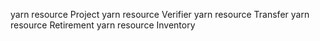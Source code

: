yarn resource Project
yarn resource Verifier
yarn resource Transfer
yarn resource Retirement
yarn resource Inventory
